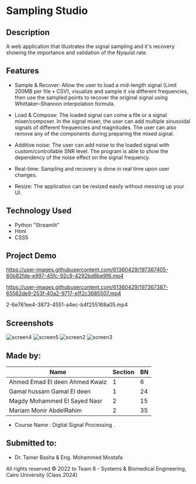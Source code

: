 # Sampling Studio

## Description

A web application that illustrates the signal sampling and it's recovery showing the importance and validation of the Nyquist rate.

## Features

- Sample & Recover: Allow the user to load a mid-length signal (Limit 200MB per file • CSV), visualize and sample it via different frequencies, then use the sampled points to recover the original signal using Whittaker–Shannon interpolation formula.

- Load & Compose: The loaded signal can come a file or a signal mixer/composer. In the signal mixer, the user can add multiple sinusoidal signals of different frequencies and magnitudes. The user can also remove any of the components during preparing the mixed signal.

- Additive noise: The user can add noise to the loaded signal with custom/controllable SNR level. The program is able to show the dependency of the noise effect on the signal frequency.

- Real-time: Sampling and recovery is done in real time upon user changes.

- Resize: The application can be resized easily without messing up your UI.

## Technology Used

- Python "Streamlit"
- Html
- CSS5

## Project Demo

https://user-images.githubusercontent.com/61360429/197367405-60b82fde-e997-45fc-92c9-4292bd8be9f6.mp4

https://user-images.githubusercontent.com/61360429/197367387-65562de9-253f-40a2-9717-e1f2c3685507.mp4

2-6e761ee4-3873-4551-a4ec-b4f255168a05.mp4

## Screenshots

![screen4](https://drive.google.com/file/d/1kq88pG2EPI6HcNYcoRwNfc5M4ntMq9KK/view?usp=share_link)
![screen5](https://user-images.githubusercontent.com/61360429/197367624-021add6f-72c6-4ab1-806b-6173dacaea23.png)
![screen2](https://user-images.githubusercontent.com/61360429/197367625-9d796e7c-32f0-4c8e-91cf-ec4e4feb49d3.png)
![screen3](https://user-images.githubusercontent.com/61360429/197367626-1071edc9-81ef-4c10-905c-22f67e070cb0.png)

## Made by:

| Name                           | Section | BN  |
| ------------------------------ | ------- | --- |
| Ahmed Emad El deen Ahmed Kwaiz | 1       | 6   |
| Gamal hussam Gamal El deen     | 1       | 24  |
| Magdy Mohammed El Sayed Nasr   | 2       | 15  |
| Mariam Monir AbdelRahim        | 2       | 35  |

- Course Name : Digital Signal Processing .

## Submitted to:

- Dr. Tamer Basha & Eng. Mohammed Mostafa

All rights reserved © 2022 to Team 8 - Systems & Biomedical Engineering, Cairo University (Class 2024)
